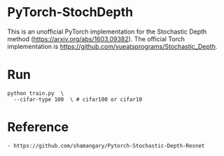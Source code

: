 # PyTorch-StochDepth
This is an unofficial PyTorch implementation for the Stochastic Depth method (https://arxiv.org/abs/1603.09382). The official Torch implementation is https://github.com/yueatsprograms/Stochastic_Depth. 

# Run
```shell
python train.py  \
  --cifar-type 100  \ # cifar100 or cifar10 
```

# Reference
`- https://github.com/shamangary/Pytorch-Stochastic-Depth-Resnet`

